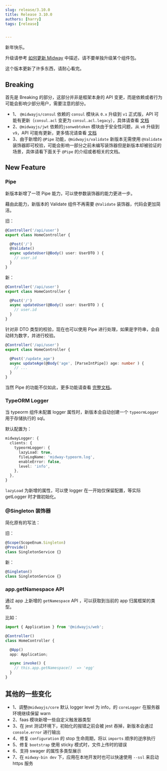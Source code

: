 ```yaml
---
slug: release/3.10.0
title: Release 3.10.0
authors: [harry]
tags: [release]


---
```


新年快乐。

升级请参考  [如何更新 Midway](/docs/how_to_update_midway) 中描述，请不要单独升级某个组件包。

这个版本更新了许多东西，请耐心看完。



## Breaking

首先是 Breaking 的部分，这部分并非是框架本身的 API 变更，而是依赖或者行为可能会影响少部分用户，需要注意的部分。

- 1、 `@midwayjs/consul` 依赖的 `consul` 模块从 `0.x` 升级到 `v1` 正式版，API 可能有更新（`consul.acl` 变更为 `consul.acl.legacy`），具体请查看 [文档](https://github.com/silas/node-consul#acl-legacy)
- 2、`@midwayjs/jwt` 依赖的`jsonwebtoken` 模块由于安全性问题，从 `v8` 升级到 `v9`，API 可能有更新，更多情况请查看 [文档](https://github.com/midwayjs/midway/pull/2595)
- 3、由于新增的 `@Pipe` 功能，`@midwayjs/validate` 新版本无需使用 `@Validate` 装饰器即可校验，可能会影响一部分之前未编写装饰器但是新版本却被验证的场景，具体请看下面关于 `@Pipe` 的介绍或者相关的文档。



## New Feature



### Pipe

新版本新增了一项 Pipe 能力，可以使参数装饰器的能力更进一步。

藉由此能力，新版本的 Validate 组件不再需要 `@Validate` 装饰器，代码会更加简洁。

旧：

```typescript
@Controller('/api/user')
export class HomeController {

  @Post('/')
  @Validate()
  async updateUser(@Body() user: UserDTO ) {
    // user.id
  }
}
```

新：

```typescript
@Controller('/api/user')
export class HomeController {

  @Post('/')
  async updateUser(@Body() user: UserDTO ) {
    // user.id
  }
}
```

针对非 DTO 类型的校验，现在也可以使用 Pipe 进行处理，如果是字符串，会自动转为数字，并进行校验。

```typescript
@Controller('/api/user')
export class HomeController {

  @Post('/update_age')
  async updateAge(@Body('age', [ParseIntPipe]) age: number ) {
    // ...
  }
}
```

当然 Pipe 的功能不仅如此，更多功能请查看 [完整文档](/docs/pipe)。



### TypeORM Logger

当 typeorm 组件未配置 logger 属性时，新版本会自动创建一个 `typeormLogger` 用于存储执行的 sql。

默认配置为：

```typescript
midwayLogger: {
  clients: {
    typeormLogger: {
      lazyLoad: true,
      fileLogName: 'midway-typeorm.log',
      enableError: false,
      level: 'info',
    },
  },
}
```

`lazyLoad` 为新增的属性，可以使 logger 在一开始仅保留配置，等实际 getLogger 时才做初始化。



### @Singleton 装饰器

简化原有的写法：

旧：

```typescript
@Scope(ScopeEnum.Singleton)
@Provide()
class SingletonService {}
```

新：

```typescript
@Singleton()
class SingletonService {}
```



### app.getNamespace API

通过 app 上新增的 `getNamespace` API ，可以获取到当前的 app 归属框架的类型。

比如：

```typescript
import { Application } from '@midwayjs/web';

@Controller()
class HomeController {

  @App()
  app: Application;

  async invoke() {
    // this.app.getNamespace()  => 'egg'
  }
}
```



## 其他的一些变化

- 1、调整`@midwayjs/core` 默认 logger level 为 info，的 `coreLogger` 在服务器环境继续保留 warn
- 2、faas 模块新增一些自定义触发器类型
- 3、在 jest 测试环境下，初始化的报错之前会被 jest 吞掉，新版本会通过 `console.error` 进行输出
- 4、修复 `configuration` 的 stop 生命周期，将以 `imports` 顺序的逆序执行
- 5、修复 `bootstrap` 使用 sticky 模式时，文件上传时的错误
- 6、支持 swager 的属性多类型展示
- 7、在 `midway-bin dev` 下，应用在本地开发时也可以快速使用 `--ssl` 来启动 https 服务



